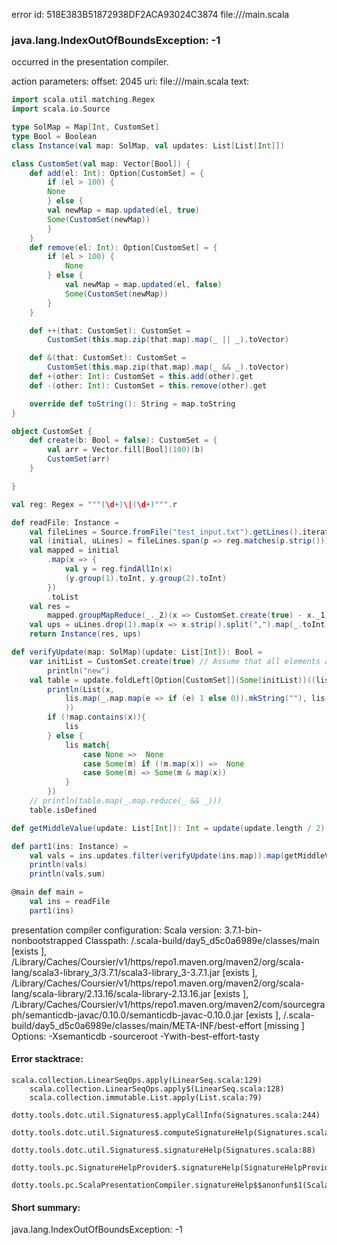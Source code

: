 error id: 518E383B51872938DF2ACA93024C3874
file://<WORKSPACE>/main.scala
### java.lang.IndexOutOfBoundsException: -1

occurred in the presentation compiler.



action parameters:
offset: 2045
uri: file://<WORKSPACE>/main.scala
text:
```scala
import scala.util.matching.Regex
import scala.io.Source

type SolMap = Map[Int, CustomSet]
type Bool = Boolean
class Instance(val map: SolMap, val updates: List[List[Int]])

class CustomSet(val map: Vector[Bool]) {
    def add(el: Int): Option[CustomSet] = {
        if (el > 100) {
        None
        } else {
        val newMap = map.updated(el, true)
        Some(CustomSet(newMap))
        }
    }
    def remove(el: Int): Option[CustomSet] = {
        if (el > 100) {
            None
        } else {
            val newMap = map.updated(el, false)
            Some(CustomSet(newMap))
        }
    }

    def ++(that: CustomSet): CustomSet =
        CustomSet(this.map.zip(that.map).map(_ || _).toVector)

    def &(that: CustomSet): CustomSet =
        CustomSet(this.map.zip(that.map).map(_ && _).toVector)
    def +(other: Int): CustomSet = this.add(other).get
    def -(other: Int): CustomSet = this.remove(other).get

    override def toString(): String = map.toString
}

object CustomSet {
    def create(b: Bool = false): CustomSet = {
        val arr = Vector.fill[Bool](100)(b)
        CustomSet(arr)
    }

}

val reg: Regex = """(\d+)\|(\d+)""".r

def readFile: Instance =
    val fileLines = Source.fromFile("test_input.txt").getLines().iterator
    val (initial, uLines) = fileLines.span(p => reg.matches(p.strip()))
    val mapped = initial
        .map(x => {
            val y = reg.findAllIn(x)
            (y.group(1).toInt, y.group(2).toInt)
        })
        .toList
    val res =
        mapped.groupMapReduce(_._2)(x => CustomSet.create(true) - x._1)(_ & _)
    val ups = uLines.drop(1).map(x => x.strip().split(",").map(_.toInt).toList).toList
    return Instance(res, ups)

def verifyUpdate(map: SolMap)(update: List[Int]): Bool =
    var initList = CustomSet.create(true) // Assume that all elements are allowed
        println("new")
    val table = update.foldLeft[Option[CustomSet]](Some(initList))((lis, x) => 
        println(List(x,
            lis.map(_.map.map(e => if (e) 1 else 0)).mkString(""), lis[@@]
            ))
        if (!map.contains(x)){
            lis
        } else {
            lis match{
                case None =>  None
                case Some(m) if (!m.map(x)) =>  None
                case Some(m) => Some(m & map(x))
            }
        })
    // println(table.map(_.map.reduce(_ && _)))
    table.isDefined

def getMiddleValue(update: List[Int]): Int = update(update.length / 2)

def part1(ins: Instance) =
    val vals = ins.updates.filter(verifyUpdate(ins.map)).map(getMiddleValue)
    println(vals)
    println(vals.sum)

@main def main =
    val ins = readFile
    part1(ins)

```


presentation compiler configuration:
Scala version: 3.7.1-bin-nonbootstrapped
Classpath:
<WORKSPACE>/.scala-build/day5_d5c0a6989e/classes/main [exists ], <HOME>/Library/Caches/Coursier/v1/https/repo1.maven.org/maven2/org/scala-lang/scala3-library_3/3.7.1/scala3-library_3-3.7.1.jar [exists ], <HOME>/Library/Caches/Coursier/v1/https/repo1.maven.org/maven2/org/scala-lang/scala-library/2.13.16/scala-library-2.13.16.jar [exists ], <HOME>/Library/Caches/Coursier/v1/https/repo1.maven.org/maven2/com/sourcegraph/semanticdb-javac/0.10.0/semanticdb-javac-0.10.0.jar [exists ], <WORKSPACE>/.scala-build/day5_d5c0a6989e/classes/main/META-INF/best-effort [missing ]
Options:
-Xsemanticdb -sourceroot <WORKSPACE> -Ywith-best-effort-tasty




#### Error stacktrace:

```
scala.collection.LinearSeqOps.apply(LinearSeq.scala:129)
	scala.collection.LinearSeqOps.apply$(LinearSeq.scala:128)
	scala.collection.immutable.List.apply(List.scala:79)
	dotty.tools.dotc.util.Signatures$.applyCallInfo(Signatures.scala:244)
	dotty.tools.dotc.util.Signatures$.computeSignatureHelp(Signatures.scala:104)
	dotty.tools.dotc.util.Signatures$.signatureHelp(Signatures.scala:88)
	dotty.tools.pc.SignatureHelpProvider$.signatureHelp(SignatureHelpProvider.scala:46)
	dotty.tools.pc.ScalaPresentationCompiler.signatureHelp$$anonfun$1(ScalaPresentationCompiler.scala:479)
```
#### Short summary: 

java.lang.IndexOutOfBoundsException: -1